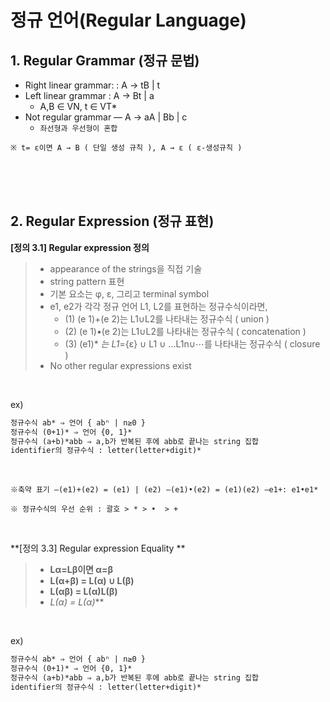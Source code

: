 # 정규 언어(Regular Language)

## 1. Regular Grammar (정규 문법)

- Right linear grammar: : A → tB |  t
- Left linear grammar : A → Bt | a
  - A,B ∈ VN, t ∈ VT*
- Not regular grammar — A → aA | Bb | c 
  - `좌선형과 우선형이 혼합`

`※ t= ε이면 A → B ( 단일 생성 규칙 ), A → ε ( ε-생성규칙 )`

<br/>

<br/>

<br/>

## 2. Regular Expression (정규 표현)

**[정의 3.1] Regular expression 정의**

> - appearance of the strings을 직접 기술
> - string pattern 표현
> - 기본 요소는 φ, ε, 그리고 terminal symbol
> - e1, e2가 각각 정규 언어 L1, L2를 표현하는 정규수식이라면, 
>   - (1) (e 1)+(e 2)는 L1∪L2를 나타내는 정규수식 ( union )
>   - (2) (e 1)•(e 2)는 L1∪L2를 나타내는 정규수식 ( concatenation )
>   - (3) (e1)* *는 L1*={ε} ∪ L1 ∪ ...L1n∪⋯를 나타내는 정규수식 ( closure )
> - No other regular expressions exist

<br/>

ex)

```tex
정규수식 ab* ⇒ 언어 { abⁿ | n≥0 }
정규수식 (0+1)* ⇒ 언어 {0, 1}*
정규수식 (a+b)*abb ⇒ a,b가 반복된 후에 abb로 끝나는 string 집합
identifier의 정규수식 : letter(letter+digit)*
```

<br/>

`※축약 표기
	—(e1)+(e2) = (e1) | (e2)
	—(e1)•(e2) = (e1)(e2)
	—e1+: e1•e1*`

`※ 정규수식의 우선 순위 : 괄호 > * > •  > +`

<br/>

**[정의 3.3] Regular expression Equality **

> - **Lα=Lβ이면 α=β**
> - **L(α+β) = L(α) ∪  L(β)**
> - **L(αβ) = L(α)L(β)**
> - **L(α*) = L(α)***

<br/>

ex)

```tex
정규수식 ab* ⇒ 언어 { abⁿ | n≥0 }
정규수식 (0+1)* ⇒ 언어 {0, 1}*
정규수식 (a+b)*abb ⇒ a,b가 반복된 후에 abb로 끝나는 string 집합
identifier의 정규수식 : letter(letter+digit)*
```

